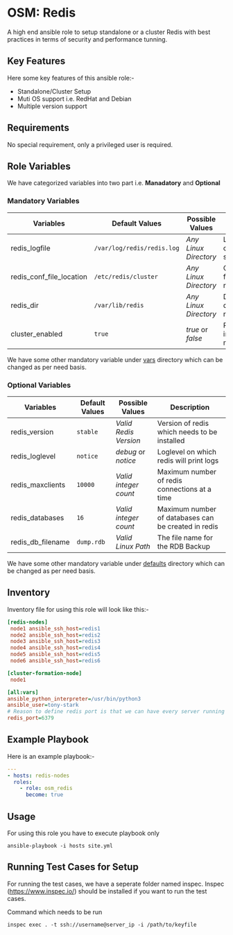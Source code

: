 # OSM: Redis

A high end ansible role to setup standalone or a cluster Redis with best practices in terms of security and performance tunning.

## Key Features

Here some key features of this ansible role:-

- Standalone/Cluster Setup
- Muti OS support i.e. RedHat and Debian
- Multiple version support

## Requirements

No special requirement, only a privileged user is required.

## Role Variables

We have categorized variables into two part i.e. **Manadatory** and **Optional**

### Mandatory Variables

|**Variables**| **Default Values**| **Possible Values** | **Description**|
|-------------|-------------------|---------------------|----------------|
| redis_logfile | `/var/log/redis/redis.log` | *Any Linux Directory* | Logfile path of the redis server |
| redis_conf_file_location | `/etc/redis/cluster` | *Any Linux Directory* | Configuration file path for redis server |
| redis_dir | `/var/lib/redis` | *Any Linux Directory* |  Data directory for redis server |
| cluster_enabled | `true` | *true* or *false* | Redis setup in cluster mode or not |

We have some other mandatory variable under [vars](./vars) directory which can be changed as per need basis.

### Optional Variables

|**Variables**| **Default Values**| **Possible Values** | **Description**|
|-------------|-------------------|---------------------|----------------|
| redis_version | `stable` | *Valid Redis Version* | Version of redis which needs to be installed |
| redis_loglevel | `notice` | *debug* or *notice* | Loglevel on which redis will print logs |
| redis_maxclients | `10000` | *Valid integer count* | Maximum number of redis connections at a time |
| redis_databases | `16` | *Valid integer count* | Maximum number of databases can be created in redis |
| redis_db_filename | `dump.rdb` | *Valid Linux Path* | The file name for the RDB Backup |

We have some other mandatory variable under [defaults](./defaults) directory which can be changed as per need basis.

## Inventory

Inventory file for using this role will look like this:-

```ini
[redis-nodes]
 node1 ansible_ssh_host=redis1
 node2 ansible_ssh_host=redis2
 node3 ansible_ssh_host=redis3
 node4 ansible_ssh_host=redis4
 node5 ansible_ssh_host=redis5
 node6 ansible_ssh_host=redis6

[cluster-formation-node]
 node1

[all:vars]
ansible_python_interpreter=/usr/bin/python3
ansible_user=tony-stark
# Reason to define redis port is that we can have every server running on different redis port
redis_port=6379
```

## Example Playbook

Here is an example playbook:-

```yml
---
- hosts: redis-nodes
  roles:
    - role: osm_redis
      become: true
```

## Usage

For using this role you have to execute playbook only

```shell
ansible-playbook -i hosts site.yml
```

## Running Test Cases for Setup

For running the test cases, we have a seperate folder named inspec. Inspec (https://www.inspec.io/) should be installed if you want to run the test cases.

Command which needs to be run

```shell
inspec exec . -t ssh://username@server_ip -i /path/to/keyfile
```